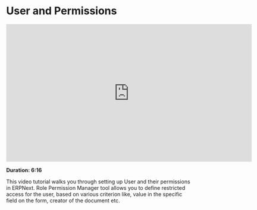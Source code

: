 # User and Permissions

<iframe width="660" height="371" src="https://www.youtube.com/embed/8Slw1hsTmUI" frameborder="0" allowfullscreen></iframe>

**Duration: 6:16**

This video tutorial walks you through setting up User and their permissions in ERPNext. Role Permission Manager tool allows you to define restricted access for the user, based on various criterion like, value in the specific field on the form, creator of the document etc.
